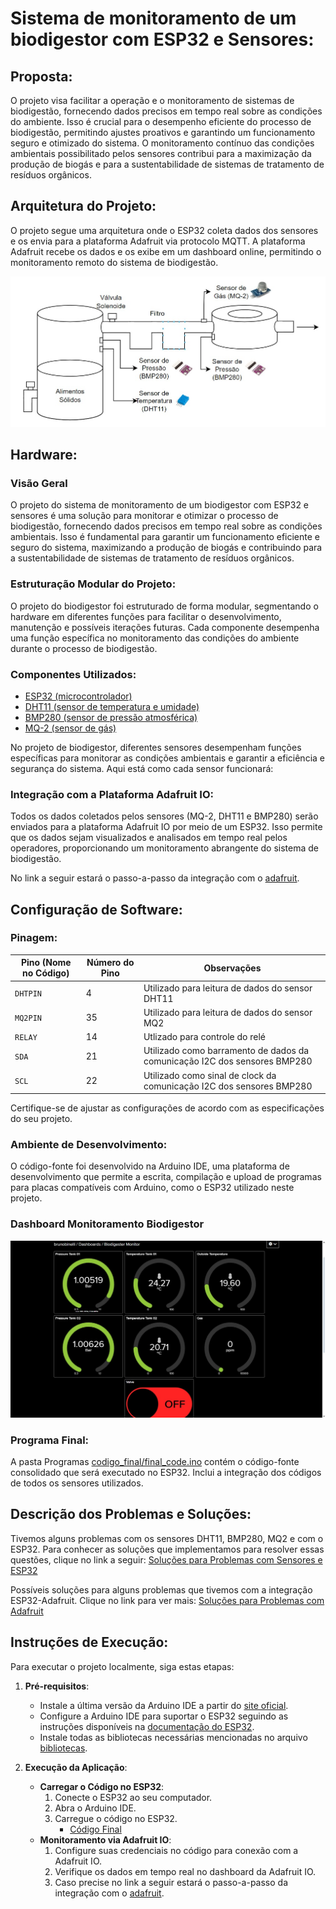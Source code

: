 # Sistema de monitoramento de um biodigestor com ESP32 e Sensores:

## Proposta:

O projeto visa facilitar a operação e o monitoramento de sistemas de biodigestão, fornecendo dados precisos em tempo real sobre as condições do ambiente. Isso é crucial para o desempenho eficiente do processo de biodigestão, permitindo ajustes proativos e garantindo um funcionamento seguro e otimizado do sistema. O monitoramento contínuo das condições ambientais possibilitado pelos sensores contribui para a maximização da produção de biogás e para a sustentabilidade de sistemas de tratamento de resíduos orgânicos.

## Arquitetura do Projeto:

O projeto segue uma arquitetura onde o ESP32 coleta dados dos sensores e os envia para a plataforma Adafruit via protocolo MQTT. A plataforma Adafruit recebe os dados e os exibe em um dashboard online, permitindo o monitoramento remoto do sistema de biodigestão.

![Arquitetura do Projeto](./arch.jpg)

## Hardware:

### Visão Geral

O projeto do sistema de monitoramento de um biodigestor com ESP32 e sensores é uma solução para monitorar e otimizar o processo de biodigestão, fornecendo dados precisos em tempo real sobre as condições ambientais. Isso é fundamental para garantir um funcionamento eficiente e seguro do sistema, maximizando a produção de biogás e contribuindo para a sustentabilidade de sistemas de tratamento de resíduos orgânicos.

### Estruturação Modular do Projeto:

O projeto do biodigestor foi estruturado de forma modular, segmentando o hardware em diferentes funções para facilitar o desenvolvimento, manutenção e possíveis iterações futuras. Cada componente desempenha uma função específica no monitoramento das condições do ambiente durante o processo de biodigestão.

### Componentes Utilizados:

- [ESP32 (microcontrolador)](https://github.com/JulioAmaral007/Biodigestor/tree/main/Sensores/ESP32)
- [DHT11 (sensor de temperatura e umidade)](https://github.com/JulioAmaral007/Biodigestor/tree/main/Sensores/Sensor-DHT11)
- [BMP280 (sensor de pressão atmosférica)](https://github.com/JulioAmaral007/Biodigestor/tree/main/Sensores/Sensor-BMP280)
- [MQ-2 (sensor de gás)](https://github.com/JulioAmaral007/Biodigestor/tree/main/Sensores/Sensor-MQ2)

No projeto de biodigestor, diferentes sensores desempenham funções específicas para monitorar as condições ambientais e garantir a eficiência e segurança do sistema. Aqui está como cada sensor funcionará:

### Integração com a Plataforma Adafruit IO:

Todos os dados coletados pelos sensores (MQ-2, DHT11 e BMP280) serão enviados para a plataforma Adafruit IO por meio de um ESP32. Isso permite que os dados sejam visualizados e analisados em tempo real pelos operadores, proporcionando um monitoramento abrangente do sistema de biodigestão.

No link a seguir estará o passo-a-passo da integração com o [adafruit](https://github.com/JulioAmaral007/Biodigestor/tree/main/Adafruit).

## Configuração de Software:

### Pinagem:

| Pino (Nome no Código) | Número do Pino | Observações                                                                     |
| --------------------- | -------------- | ------------------------------------------------------------------------------- |
| `DHTPIN`              | 4              | Utilizado para leitura de dados do sensor DHT11                                 |
| `MQ2PIN`              | 35             | Utilizado para leitura de dados do sensor MQ2                                   |
| `RELAY`               | 14             | Utlizado para controle do relé                                                  |
| `SDA`                 | 21             | Utilizado como barramento de dados da comunicação I2C dos sensores BMP280       |
| `SCL`                 | 22             | Utilizado como sinal de clock da comunicação I2C dos sensores BMP280            |

Certifique-se de ajustar as configurações de acordo com as especificações do seu projeto.

### Ambiente de Desenvolvimento:

O código-fonte foi desenvolvido na Arduino IDE, uma plataforma de desenvolvimento que permite a escrita, compilação e upload de programas para placas compatíveis com Arduino, como o ESP32 utilizado neste projeto.

### Dashboard Monitoramento Biodigestor

![](adafruit-dash.jpg)

### Programa Final:

A pasta Programas [codigo_final/final_code.ino](https://github.com/JulioAmaral007/Biodigestor/blob/main/codigo_final/final_code.ino) contém o código-fonte consolidado que será executado no ESP32. Inclui a integração dos códigos de todos os sensores utilizados.

## Descrição dos Problemas e Soluções:

Tivemos alguns problemas com os sensores DHT11, BMP280, MQ2 e com o ESP32. Para conhecer as soluções que implementamos para resolver essas questões, clique no link a seguir: [Soluções para Problemas com Sensores e ESP32](https://github.com/JulioAmaral007/Biodigestor/blob/main/Problemas)

Possíveis soluções para alguns problemas que tivemos com a integração ESP32-Adafruit. Clique no link para ver mais: [Soluções para Problemas com Adafruit](https://github.com/JulioAmaral007/Biodigestor/tree/main/Adafruit/solucao-problemas)

## Instruções de Execução:

Para executar o projeto localmente, siga estas etapas:

1. **Pré-requisitos**:
   - Instale a última versão da Arduino IDE a partir do [site oficial](https://www.arduino.cc/en/software).
   - Configure a Arduino IDE para suportar o ESP32 seguindo as instruções disponíveis na [documentação do ESP32](https://docs.espressif.com/projects/arduino-esp32/en/latest/installing.html).
   - Instale todas as bibliotecas necessárias mencionadas no arquivo [bibliotecas](./bibliotecas.txt).

2. **Execução da Aplicação**:
   - **Carregar o Código no ESP32**:
     1. Conecte o ESP32 ao seu computador.
     2. Abra o Arduino IDE.
     3. Carregue o código no ESP32.
        - [Código Final](https://github.com/JulioAmaral007/Biodigestor/blob/main/codigo_final/final_code.ino)
   - **Monitoramento via Adafruit IO**:
     1. Configure suas credenciais no código para conexão com a Adafruit IO.
     2. Verifique os dados em tempo real no dashboard da Adafruit IO.
     3. Caso precise no link a seguir estará o passo-a-passo da integração com o [adafruit](https://github.com/JulioAmaral007/Biodigestor/tree/main/Adafruit).
